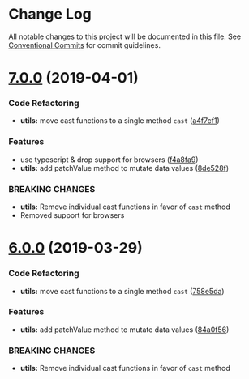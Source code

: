 # Change Log

All notable changes to this project will be documented in this file.
See [Conventional Commits](https://conventionalcommits.org) for commit guidelines.

# [7.0.0](http://github.com/poppinss/indicative/tree/master/packages/utils/compare/v5.0.8...v7.0.0) (2019-04-01)


### Code Refactoring

* **utils:** move cast functions to a single method `cast` ([a4f7cf1](http://github.com/poppinss/indicative/tree/master/packages/utils/commit/a4f7cf1))


### Features

* use typescript & drop support for browsers ([f4a8fa9](http://github.com/poppinss/indicative/tree/master/packages/utils/commit/f4a8fa9))
* **utils:** add patchValue method to mutate data values ([8de528f](http://github.com/poppinss/indicative/tree/master/packages/utils/commit/8de528f))


### BREAKING CHANGES

* **utils:** Remove individual cast functions in favor of
`cast` method
* Removed support for browsers





# [6.0.0](http://github.com/poppinss/indicative/tree/master/packages/utils/compare/v5.0.8...v6.0.0) (2019-03-29)


### Code Refactoring

* **utils:** move cast functions to a single method `cast` ([758e5da](http://github.com/poppinss/indicative/tree/master/packages/utils/commit/758e5da))


### Features

* **utils:** add patchValue method to mutate data values ([84a0f56](http://github.com/poppinss/indicative/tree/master/packages/utils/commit/84a0f56))


### BREAKING CHANGES

* **utils:** Remove individual cast functions in favor of
`cast` method
